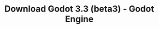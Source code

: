 ---
# Generated by /tools/generators/src/download_archive_generator !!! do not edit by hand !!!
title: 'Download Godot 3.3 (beta3) - Godot Engine'
type: 'download/archive'
name: '3.3'
flavor: 'beta3'
release_date: '2020-11-27T03:00:00-00:00'
release_notes: 'article/dev-snapshot-godot-3-2-4-beta-3/'
primaryPlatforms:
  - 'android.apk'
  - 'linux.64'
  - 'macos.universal'
  - 'windows.64'
  - 'linux_server.headless.64'
  - 'web'
  - 'templates'
links:
  android.apk:
    name: 'android.apk'
    title: 'Android'
    caption: 'APK Universal (ARM64 + ARMv7 + x86_64 + x86)'
    tags:
      - 'APK download'
      - 'ARM64/v7'
      - 'x86 (64 & 32 bit)'
    hosts:
      github_builds:
        regular: 'https://github.com/godotengine/godot-builds/releases/download/3.3-beta3/Godot_v3.3-beta3_android_editor.apk'
        mono: '#'
      github:
        regular: 'https://github.com/godotengine/godot/releases/download/3.3-beta3/Godot_v3.3-beta3_android_editor.apk'
        mono: '#'
  linux.64:
    name: 'linux.64'
    title: 'Linux'
    caption: 'Padrão (x86_64)'
    tags:
      - '64 bit'
    hosts:
      github_builds:
        regular: 'https://github.com/godotengine/godot-builds/releases/download/3.3-beta3/Godot_v3.3-beta3_x11.64.zip'
        mono: 'https://github.com/godotengine/godot-builds/releases/download/3.3-beta3/Godot_v3.3-beta3_mono_x11_64.zip'
      github:
        regular: 'https://github.com/godotengine/godot/releases/download/3.3-beta3/Godot_v3.3-beta3_x11.64.zip'
        mono: 'https://github.com/godotengine/godot/releases/download/3.3-beta3/Godot_v3.3-beta3_mono_x11_64.zip'
  macos.universal:
    name: 'macos.universal'
    title: 'macOS'
    caption: 'Universal (x86_64 + Silício da Apple)'
    tags:
      - 'Intel/Apple Silicon'
      - '64 bit'
    hosts:
      github_builds:
        regular: 'https://github.com/godotengine/godot-builds/releases/download/3.3-beta3/Godot_v3.3-beta3_osx.universal.zip'
        mono: 'https://github.com/godotengine/godot-builds/releases/download/3.3-beta3/Godot_v3.3-beta3_mono_osx.universal.zip'
      github:
        regular: 'https://github.com/godotengine/godot/releases/download/3.3-beta3/Godot_v3.3-beta3_osx.universal.zip'
        mono: 'https://github.com/godotengine/godot/releases/download/3.3-beta3/Godot_v3.3-beta3_mono_osx.universal.zip'
  windows.64:
    name: 'windows.64'
    title: 'Windows'
    caption: 'Padrão (x86_64)'
    tags:
      - '64 bit'
    hosts:
      github_builds:
        regular: 'https://github.com/godotengine/godot-builds/releases/download/3.3-beta3/Godot_v3.3-beta3_win64.exe.zip'
        mono: 'https://github.com/godotengine/godot-builds/releases/download/3.3-beta3/Godot_v3.3-beta3_mono_win64.zip'
      github:
        regular: 'https://github.com/godotengine/godot/releases/download/3.3-beta3/Godot_v3.3-beta3_win64.exe.zip'
        mono: 'https://github.com/godotengine/godot/releases/download/3.3-beta3/Godot_v3.3-beta3_mono_win64.zip'
  linux_server.headless.64:
    name: 'linux_server.headless.64'
    title: 'Linux Server'
    caption: 'Headless (x86_64)'
    tags:
      - '64 bit'
      - 'Headless'
    hosts:
      github_builds:
        regular: 'https://github.com/godotengine/godot-builds/releases/download/3.3-beta3/Godot_v3.3-beta3_linux_headless.64.zip'
        mono: 'https://github.com/godotengine/godot-builds/releases/download/3.3-beta3/Godot_v3.3-beta3_mono_linux_headless_64.zip'
      github:
        regular: 'https://github.com/godotengine/godot/releases/download/3.3-beta3/Godot_v3.3-beta3_linux_headless.64.zip'
        mono: 'https://github.com/godotengine/godot/releases/download/3.3-beta3/Godot_v3.3-beta3_mono_linux_headless_64.zip'
  web:
    name: 'web'
    title: 'Editor Web'
    caption: ''
    tags:
      - 'Self-hosted'
      - 'Cross-platform'
    hosts:
      github_builds:
        regular: 'https://github.com/godotengine/godot-builds/releases/download/3.3-beta3/Godot_v3.3-beta3_web_editor.zip'
        mono: '#'
      github:
        regular: 'https://github.com/godotengine/godot/releases/download/3.3-beta3/Godot_v3.3-beta3_web_editor.zip'
        mono: '#'
  linux.32:
    name: 'linux.32'
    title: 'Linux'
    caption: 'Padrão (x86)'
    tags:
      - '32 bit'
    hosts:
      github_builds:
        regular: 'https://github.com/godotengine/godot-builds/releases/download/3.3-beta3/Godot_v3.3-beta3_x11.32.zip'
        mono: 'https://github.com/godotengine/godot-builds/releases/download/3.3-beta3/Godot_v3.3-beta3_mono_x11_32.zip'
      github:
        regular: 'https://github.com/godotengine/godot/releases/download/3.3-beta3/Godot_v3.3-beta3_x11.32.zip'
        mono: 'https://github.com/godotengine/godot/releases/download/3.3-beta3/Godot_v3.3-beta3_mono_x11_32.zip'
  windows.32:
    name: 'windows.32'
    title: 'Windows'
    caption: 'Padrão (x86)'
    tags:
      - '32 bit'
    hosts:
      github_builds:
        regular: 'https://github.com/godotengine/godot-builds/releases/download/3.3-beta3/Godot_v3.3-beta3_win32.exe.zip'
        mono: 'https://github.com/godotengine/godot-builds/releases/download/3.3-beta3/Godot_v3.3-beta3_mono_win32.zip'
      github:
        regular: 'https://github.com/godotengine/godot/releases/download/3.3-beta3/Godot_v3.3-beta3_win32.exe.zip'
        mono: 'https://github.com/godotengine/godot/releases/download/3.3-beta3/Godot_v3.3-beta3_mono_win32.zip'
  linux_server.64:
    name: 'linux_server.64'
    title: 'Servidor Linux'
    caption: 'Padrão (x86_64)'
    tags:
      - '64 bit'
    hosts:
      github_builds:
        regular: 'https://github.com/godotengine/godot-builds/releases/download/3.3-beta3/Godot_v3.3-beta3_linux_server.64.zip'
        mono: 'https://github.com/godotengine/godot-builds/releases/download/3.3-beta3/Godot_v3.3-beta3_mono_linux_server_64.zip'
      github:
        regular: 'https://github.com/godotengine/godot/releases/download/3.3-beta3/Godot_v3.3-beta3_linux_server.64.zip'
        mono: 'https://github.com/godotengine/godot/releases/download/3.3-beta3/Godot_v3.3-beta3_mono_linux_server_64.zip'
  aar_library:
    name: 'aar_library'
    title: 'Biblioteca de AAR'
    caption: ''
    tags:
      - 'Android plugins'
      - 'Java'
      - 'Kotlin'
    hosts:
      github_builds:
        regular: 'https://github.com/godotengine/godot-builds/releases/download/3.3-beta3/godot-lib.3.3.beta3.release.aar'
        mono: 'https://github.com/godotengine/godot-builds/releases/download/3.3-beta3/godot-lib.3.3.beta3.mono.release.aar'
      github:
        regular: 'https://github.com/godotengine/godot/releases/download/3.3-beta3/godot-lib.3.3.beta3.release.aar'
        mono: 'https://github.com/godotengine/godot/releases/download/3.3-beta3/godot-lib.3.3.beta3.mono.release.aar'
  templates:
    name: 'templates'
    title: 'Modelos de exportação'
    caption: ''
    tags:
      - 'Utilizado para exportar os seus jogos para todas as plataformas suportadas'
    hosts:
      github_builds:
        regular: 'https://github.com/godotengine/godot-builds/releases/download/3.3-beta3/Godot_v3.3-beta3_export_templates.tpz'
        mono: 'https://github.com/godotengine/godot-builds/releases/download/3.3-beta3/Godot_v3.3-beta3_mono_export_templates.tpz'
      github:
        regular: 'https://github.com/godotengine/godot/releases/download/3.3-beta3/Godot_v3.3-beta3_export_templates.tpz'
        mono: 'https://github.com/godotengine/godot/releases/download/3.3-beta3/Godot_v3.3-beta3_mono_export_templates.tpz'
---